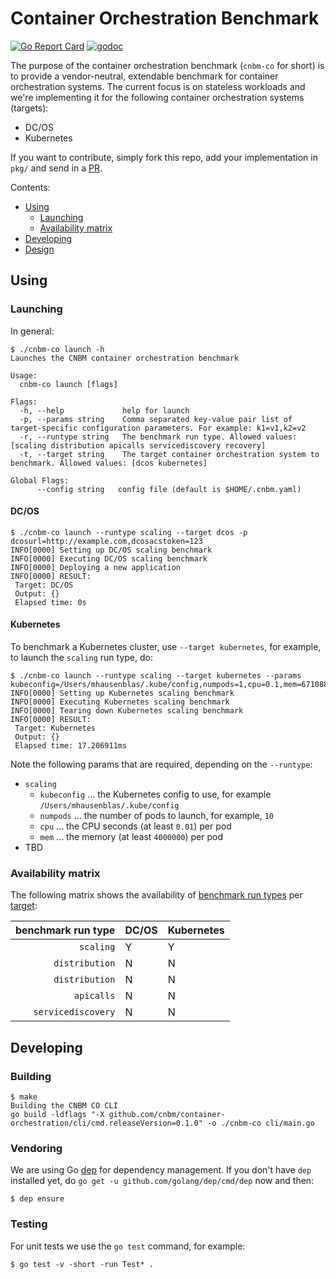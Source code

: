 # Container Orchestration Benchmark

[![Go Report Card](https://goreportcard.com/badge/github.com/cnbm/container-orchestration)](https://goreportcard.com/report/github.com/cnbm/container-orchestration)
[![godoc](https://godoc.org/github.com/cnbm/container-orchestration/pkg?status.svg)](https://godoc.org/github.com/cnbm/container-orchestration/pkg)

The purpose of the container orchestration benchmark (`cnbm-co` for short) is to provide a vendor-neutral, extendable benchmark for container orchestration systems. The current focus is on stateless workloads and we're implementing it for the following container orchestration systems (targets):

- DC/OS
- Kubernetes

If you want to contribute, simply fork this repo, add your implementation in `pkg/` and send in a [PR](https://github.com/cnbm/container-orchestration/pulls).

Contents:

- [Using](#using)
  - [Launching](#launching)
  - [Availability matrix](#availability-matrix)
- [Developing](#developing)
- [Design](design.md)

## Using

### Launching

In general:

```
$ ./cnbm-co launch -h
Launches the CNBM container orchestration benchmark

Usage:
  cnbm-co launch [flags]

Flags:
  -h, --help             help for launch
  -p, --params string    Comma separated key-value pair list of target-specific configuration parameters. For example: k1=v1,k2=v2
  -r, --runtype string   The benchmark run type. Allowed values: [scaling distribution apicalls servicediscovery recovery]
  -t, --target string    The target container orchestration system to benchmark. Allowed values: [dcos kubernetes]

Global Flags:
      --config string   config file (default is $HOME/.cnbm.yaml)
```

#### DC/OS

```
$ ./cnbm-co launch --runtype scaling --target dcos -p dcosurl=http://example.com,dcosacstoken=123
INFO[0000] Setting up DC/OS scaling benchmark
INFO[0000] Executing DC/OS scaling benchmark
INFO[0000] Deploying a new application
INFO[0000] RESULT:
 Target: DC/OS
 Output: {}
 Elapsed time: 0s
```

#### Kubernetes

To benchmark a Kubernetes cluster, use `--target kubernetes`, for example, to launch the `scaling` run type, do:

```
$ ./cnbm-co launch --runtype scaling --target kubernetes --params kubeconfig=/Users/mhausenblas/.kube/config,numpods=1,cpu=0.1,mem=67108864
INFO[0000] Setting up Kubernetes scaling benchmark
INFO[0000] Executing Kubernetes scaling benchmark
INFO[0000] Tearing down Kubernetes scaling benchmark
INFO[0000] RESULT:
 Target: Kubernetes
 Output: {}
 Elapsed time: 17.206911ms
```

Note the following params that are required, depending on the `--runtype`:

- `scaling`
  - `kubeconfig` … the Kubernetes config to use, for example `/Users/mhausenblas/.kube/config`
  - `numpods` … the number of pods to launch, for example, `10`
  - `cpu` … the CPU seconds (at least `0.01`) per pod
  - `mem` … the memory (at least `4000000`) per pod
- TBD


### Availability matrix

The following matrix shows the availability of [benchmark run types](design.md#benchmark-run-types) per [target](design.md#targets):

| benchmark run type   | DC/OS    | Kubernetes |
| --------------------:| -------- | ---------- |
| `scaling`            | Y        | Y          |
| `distribution`       | N        | N          |
| `distribution`       | N        | N          |
| `apicalls`           | N        | N          |
| `servicediscovery`   | N        | N          |

## Developing

### Building

```
$ make
Building the CNBM CO CLI
go build -ldflags "-X github.com/cnbm/container-orchestration/cli/cmd.releaseVersion=0.1.0" -o ./cnbm-co cli/main.go
```

### Vendoring

We are using Go [dep](https://github.com/golang/dep) for dependency management. If you don't have `dep` installed yet, do `go get -u github.com/golang/dep/cmd/dep` now and then:

```
$ dep ensure
```

### Testing

For unit tests we use the `go test` command, for example:

```
$ go test -v -short -run Test* .
```

